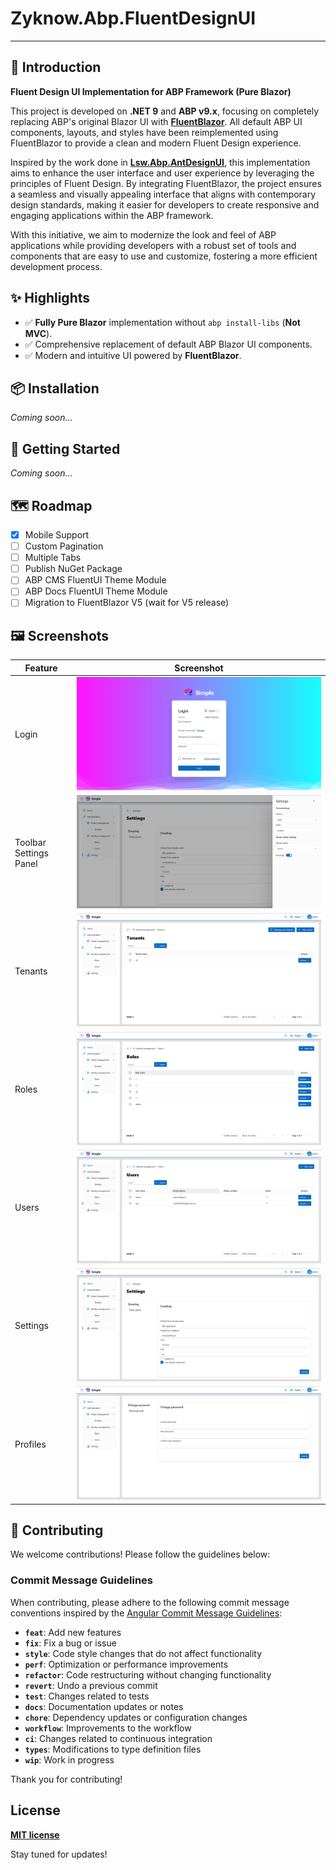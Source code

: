 # Zyknow.Abp.FluentDesignUI

---

## 📖 Introduction

**Fluent Design UI Implementation for ABP Framework (Pure Blazor)**

This project is developed on **.NET 9** and **ABP v9.x**, focusing on completely replacing ABP's original Blazor UI with
**[FluentBlazor](https://github.com/microsoft/fluentui-blazor)**. All default ABP UI components, layouts, and styles
have been reimplemented using FluentBlazor to provide a clean and modern Fluent Design experience.

Inspired by the work done in **[Lsw.Abp.AntDesignUI](https://github.com/realLiangshiwei/Lsw.Abp.AntDesignUI)**, this
implementation aims to enhance the user interface and user experience by leveraging the principles of Fluent Design. By
integrating FluentBlazor, the project ensures a seamless and visually appealing interface that aligns with contemporary
design standards, making it easier for developers to create responsive and engaging applications within the ABP
framework.

With this initiative, we aim to modernize the look and feel of ABP applications while providing developers with a robust
set of tools and components that are easy to use and customize, fostering a more efficient development process.

## ✨ Highlights

- ✅ **Fully Pure Blazor** implementation without `abp install-libs` (**Not MVC**).
- ✅ Comprehensive replacement of default ABP Blazor UI components.
- ✅ Modern and intuitive UI powered by **FluentBlazor**.

## 📦 Installation

*Coming soon...*

## 🚀 Getting Started

*Coming soon...*

## 🗺️ Roadmap

- [x] Mobile Support
- [ ] Custom Pagination
- [ ] Multiple Tabs
- [ ] Publish NuGet Package
- [ ] ABP CMS FluentUI Theme Module
- [ ] ABP Docs FluentUI Theme Module
- [ ] Migration to FluentBlazor V5 (wait for V5 release)

## 🖼️ Screenshots

| Feature                | Screenshot                                                  |
|------------------------|-------------------------------------------------------------|
| Login                  | ![Login](docs/images/login.png)                             |
| Toolbar Settings Panel | ![Toolbar Settings](docs/images/toolbar-settings-panel.png) |
| Tenants                | ![Tenants](docs/images/tenants.png)                         |
| Roles                  | ![Roles](docs/images/roles.png)                             |
| Users                  | ![Users](docs/images/users.png)                             |
| Settings               | ![Settings](docs/images/settings.png)                       |
| Profiles               | ![Profiles](docs/images/profiles.png)                       |

## 🤝 Contributing

We welcome contributions! Please follow the guidelines below:

### Commit Message Guidelines

When contributing, please adhere to the following commit message conventions inspired by the [Angular Commit Message Guidelines](https://github.com/conventional-changelog/conventional-changelog/tree/master/packages/conventional-changelog-angular):

- **`feat`**: Add new features
- **`fix`**: Fix a bug or issue
- **`style`**: Code style changes that do not affect functionality
- **`perf`**: Optimization or performance improvements
- **`refactor`**: Code restructuring without changing functionality
- **`revert`**: Undo a previous commit
- **`test`**: Changes related to tests
- **`docs`**: Documentation updates or notes
- **`chore`**: Dependency updates or configuration changes
- **`workflow`**: Improvements to the workflow
- **`ci`**: Changes related to continuous integration
- **`types`**: Modifications to type definition files
- **`wip`**: Work in progress

Thank you for contributing!


## License

**[MIT license](LICENSE)**

Stay tuned for updates!
